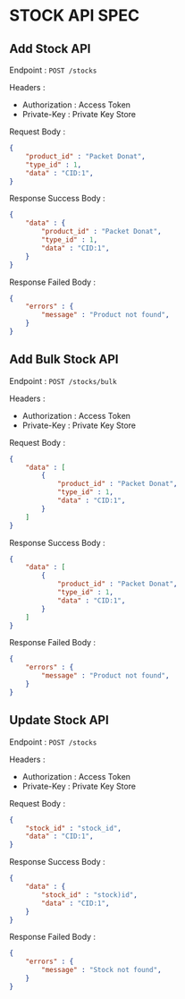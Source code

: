 # STOCK API SPEC

## Add Stock API
Endpoint : `POST /stocks`

Headers : 
- Authorization : Access Token
- Private-Key : Private Key Store

Request Body :
```json
{
    "product_id" : "Packet Donat",
    "type_id" : 1,
    "data" : "CID:1",
}
```

Response Success Body :
```json
{
    "data" : {
        "product_id" : "Packet Donat",
        "type_id" : 1,
        "data" : "CID:1",
    }
}
```

Response Failed Body :
```json
{
    "errors" : {
        "message" : "Product not found",
    }
}
```

## Add Bulk Stock API
Endpoint : `POST /stocks/bulk`

Headers : 
- Authorization : Access Token
- Private-Key : Private Key Store

Request Body :
```json
{
    "data" : [
        {
            "product_id" : "Packet Donat",
            "type_id" : 1,
            "data" : "CID:1",
        }
    ]
}
```

Response Success Body :
```json
{
    "data" : [
        {
            "product_id" : "Packet Donat",
            "type_id" : 1,
            "data" : "CID:1",
        }
    ]
}
```

Response Failed Body :
```json
{
    "errors" : {
        "message" : "Product not found",
    }
}
```

## Update Stock API
Endpoint : `POST /stocks`

Headers : 
- Authorization : Access Token
- Private-Key : Private Key Store

Request Body :
```json
{
    "stock_id" : "stock_id",
    "data" : "CID:1",
}
```

Response Success Body :
```json
{
    "data" : {
        "stock_id" : "stock)id",
        "data" : "CID:1",
    }
}
```

Response Failed Body :
```json
{
    "errors" : {
        "message" : "Stock not found",
    }
}
```